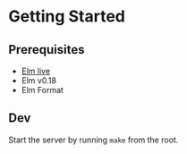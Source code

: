 # Getting Started

## Prerequisites
- [Elm live](https://github.com/tomekwi/elm-live)
- Elm v0.18
- Elm Format

## Dev
Start the server by running `make` from the root. 
